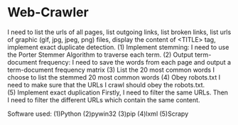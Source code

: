 # Web-Crawler
I need to list the urls of all pages, list outgoing links, list broken links, list urls of graphic (gif, jpg, jpeg, png) files, display the content of  &lt;TITLE> tag, implement exact duplicate detection.
(1) Implement stemming: 
I need to use the Porter Stemmer Algorithm to traverse each term. 
(2) Output term-document frequency: 
I need to save the words from each page and output a term-document frequency matrix 
(3) List the 20 most common words 
I choose to list the stemmed 20 most common words 
(4) Obey robots.txt 
I need to make sure that the URLs I crawl should obey the robots.txt.  
(5)  Implement exact duplication 
Firstly, I need to filter the same URLs. Then I need to filter the different URLs which contain the same content.

Software used:
(1)Python
(2)pywin32
(3)pip
(4)lxml
(5)Scrapy

